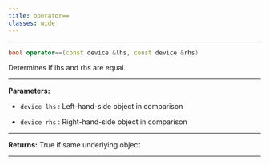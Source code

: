 ```yaml
---
title: operator==
classes: wide
---
```



---

```cpp
bool operator==(const device &lhs, const device &rhs)
```


Determines if lhs and rhs are equal. 


---
**Parameters:**

 - `device lhs`
: Left-hand-side object in comparison 

 - `device rhs`
: Right-hand-side object in comparison 


---
**Returns:** True if same underlying object 

---
